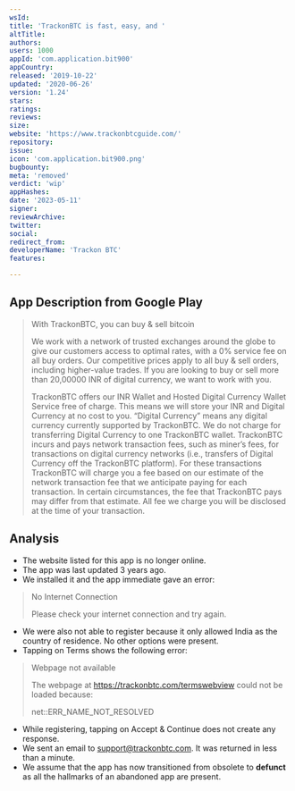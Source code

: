 ```yaml
---
wsId: 
title: 'TrackonBTC is fast, easy, and '
altTitle: 
authors: 
users: 1000
appId: 'com.application.bit900'
appCountry: 
released: '2019-10-22'
updated: '2020-06-26'
version: '1.24'
stars: 
ratings: 
reviews: 
size: 
website: 'https://www.trackonbtcguide.com/'
repository: 
issue: 
icon: 'com.application.bit900.png'
bugbounty: 
meta: 'removed'
verdict: 'wip'
appHashes: 
date: '2023-05-11'
signer: 
reviewArchive: 
twitter: 
social: 
redirect_from: 
developerName: 'Trackon BTC'
features: 

---
```


## App Description from Google Play 

> With TrackonBTC, you can buy & sell bitcoin
> 
> We work with a network of trusted exchanges around the globe to give our customers access to optimal rates, with a 0% service fee on all buy orders. Our competitive prices apply to all buy & sell orders, including higher-value trades. If you are looking to buy or sell more than 20,00000 INR of digital currency, we want to work with you.
>
> TrackonBTC offers our INR Wallet and Hosted Digital Currency Wallet Service free of charge. This means we will store your INR and Digital Currency at no cost to you. “Digital Currency” means any digital currency currently supported by TrackonBTC. We do not charge for transferring Digital Currency to one TrackonBTC wallet. TrackonBTC incurs and pays network transaction fees, such as miner’s fees, for transactions on digital currency networks (i.e., transfers of Digital Currency off the TrackonBTC platform). For these transactions TrackonBTC will charge you a fee based on our estimate of the network transaction fee that we anticipate paying for each transaction. In certain circumstances, the fee that TrackonBTC pays may differ from that estimate. All fee we charge you will be disclosed at the time of your transaction.

## Analysis 

- The website listed for this app is no longer online.
- The app was last updated 3 years ago. 
- We installed it and the app immediate gave an error: 

> No Internet Connection 
>
> Please check your internet connection and try again.

- We were also not able to register because it only allowed India as the country of residence. No other options were present.
- Tapping on Terms shows the following error: 

> Webpage not available
>
> The webpage at https://trackonbtc.com/termswebview could not be loaded because:
>
> net::ERR_NAME_NOT_RESOLVED

- While registering, tapping on Accept & Continue does not create any response.
- We sent an email to support@trackonbtc.com. It was returned in less than a minute. 
- We assume that the app has now transitioned from obsolete to **defunct** as all the hallmarks of an abandoned app are present. 